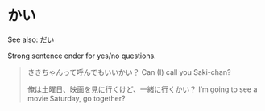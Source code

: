 # かい

See also: [だい](だい)

Strong sentence ender for yes/no questions.

> さきちゃんって呼んでもいいかい？
> Can (I) call you Saki-chan?
> 
> 俺は土曜日、映画を見に行くけど、一緒に行くかい？
> I’m going to see a movie Saturday, go together?

